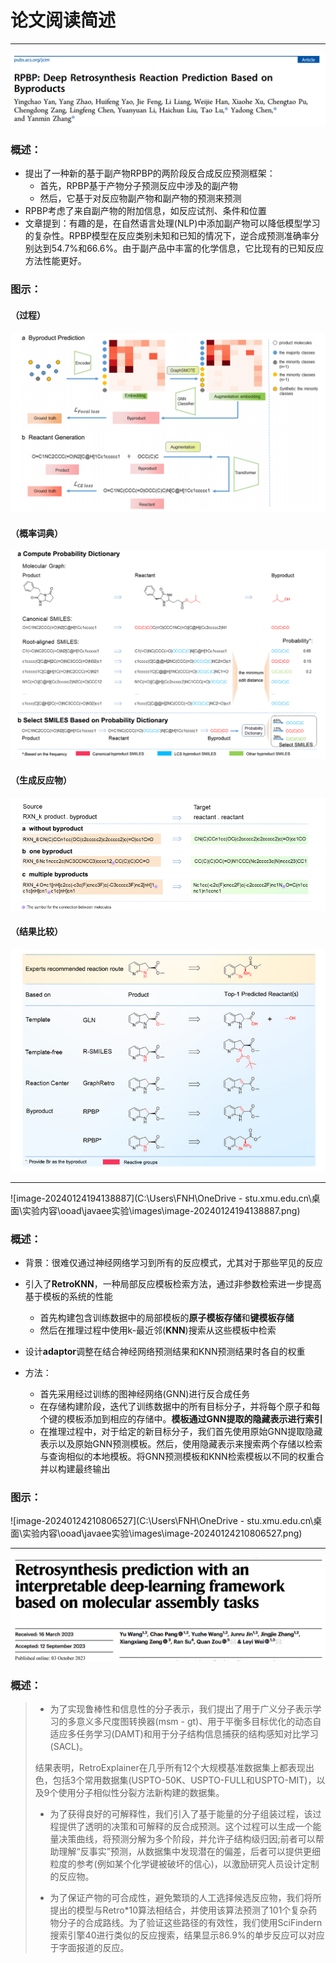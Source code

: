# 论文阅读简述

****

![image-20240124165738187](./assets/image-20240124165738187.png)

### 概述：

* 提出了一种新的基于副产物RPBP的两阶段反合成反应预测框架：
  * 首先，RPBP基于产物分子预测反应中涉及的副产物
  * 然后，它基于对反应物副产物和副产物的预测来预测
* RPBP考虑了来自副产物的附加信息，如反应试剂、条件和位置
* 文章提到：有趣的是，在自然语言处理(NLP)中添加副产物可以降低模型学习的复杂性。RPBP模型在反应类别未知和已知的情况下，逆合成预测准确率分别达到54.7%和66.6%。由于副产品中丰富的化学信息，它比现有的已知反应方法性能更好。

### 图示：

#### （过程）

![image-20240124171418057](./assets/image-20240124171418057.png)

#### （概率词典）

![image-20240124180432815](./assets/image-20240124180432815.png)

#### （生成反应物）

<img src="./assets/image-20240124180612425.png" alt="image-20240124180612425" style="zoom:80%;" />

#### （结果比较）

<img src="./assets/image-20240125095654119.png" alt="image-20240125095654119" style="zoom: 80%;" />

*****



![image-20240124194138887](C:\Users\FNH\OneDrive - stu.xmu.edu.cn\桌面\实验内容\ooad\javaee实验\images\image-20240124194138887.png)

### 概述：

* 背景：很难仅通过神经网络学习到所有的反应模式，尤其对于那些罕见的反应

* 引入了**RetroKNN**，一种局部反应模板检索方法，通过非参数检索进一步提高基于模板的系统的性能
  * 首先构建包含训练数据中的局部模板的**原子模板存储**和**键模板存储**
  * 然后在推理过程中使用k-最近邻(**KNN**)搜索从这些模板中检索

* 设计**adaptor**调整在结合神经网络预测结果和KNN预测结果时各自的权重

* 方法：
  * 首先采用经过训练的图神经网络(GNN)进行反合成任务
  * 在存储构建阶段，迭代了训练数据中的所有目标分子，并将每个原子和每个键的模板添加到相应的存储中。**模板通过GNN提取的隐藏表示进行索引**
  * 在推理过程中，对于给定的新目标分子，我们首先使用原始GNN提取隐藏表示以及原始GNN预测模板。然后，使用隐藏表示来搜索两个存储以检索与查询相似的本地模板。将GNN预测模板和KNN检索模板以不同的权重合并以构建最终输出

### 图示：

![image-20240124210806527](C:\Users\FNH\OneDrive - stu.xmu.edu.cn\桌面\实验内容\ooad\javaee实验\images\image-20240124210806527.png)



****

![image-20240124214405248](./assets/image-20240124214405248.png)

### 概述：

> * 为了实现鲁棒性和信息性的分子表示，我们提出了用于广义分子表示学习的多意义多尺度图转换器(msm - gt)、用于平衡多目标优化的动态自适应多任务学习(DAMT)和用于分子结构信息捕获的结构感知对比学习(SACL)。
>
> 结果表明，RetroExplainer在几乎所有12个大规模基准数据集上都表现出色，包括3个常用数据集(USPTO-50K、USPTO-FULL和USPTO-MIT)，以及9个使用分子相似性分裂方法新构建的数据集。
>
> * 为了获得良好的可解释性，我们引入了基于能量的分子组装过程，该过程提供了透明的决策和可解释的反合成预测。这个过程可以生成一个能量决策曲线，将预测分解为多个阶段，并允许子结构级归因;前者可以帮助理解“反事实”预测，从数据集中发现潜在的偏差，后者可以提供更细粒度的参考(例如某个化学键被破坏的信心)，以激励研究人员设计定制的反应物。
>
> * 为了保证产物的可合成性，避免繁琐的人工选择候选反应物，我们将所提出的模型与Retro*10算法相结合，并使用该算法预测了101个复杂药物分子的合成路线。为了验证这些路径的有效性，我们使用SciFindern搜索引擎40进行类似的反应搜索，结果显示86.9%的单步反应可以对应于字面报道的反应。

